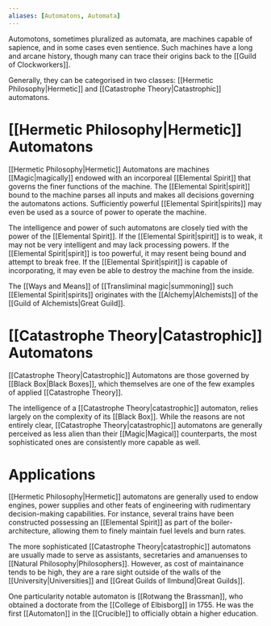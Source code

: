 ```yaml
---
aliases: [Automatons, Automata]
---
```

Automotons, sometimes pluralized as automata, are machines capable of sapience, and in some cases even sentience. Such machines have a long and arcane history, though many can trace their origins back to the [[Guild of Clockworkers]].

Generally, they can be categorised in two classes: [[Hermetic Philosophy|Hermetic]] and [[Catastrophe Theory|Catastrophic]] automatons.

# [[Hermetic Philosophy|Hermetic]] Automatons
[[Hermetic Philosophy|Hermetic]] Automatons are machines [[Magic|magically]] endowed with an incorporeal [[Elemental Spirit]] that governs the finer functions of the machine. The [[Elemental Spirit|spirit]] bound to the machine parses all inputs and makes all decisions governing the automatons actions. Sufficiently powerful [[Elemental Spirit|spirits]] may even be used as a source of power to operate the machine.

The intelligence and power of such automatons are closely tied with the power of the [[Elemental Spirit]]. If the [[Elemental Spirit|spirit]] is to weak, it may not be very intelligent and may lack processing powers. If the [[Elemental Spirit|spirit]] is too powerful, it may resent being bound and attempt to break free. If the [[Elemental Spirit|spirit]] is capable of incorporating, it may even be able to destroy the machine from the inside.

The [[Ways and Means]] of [[Transliminal magic|summoning]] such [[Elemental Spirit|spirits]] originates with the [[Alchemy|Alchemists]] of the [[Guild of Alchemists|Great Guild]].

# [[Catastrophe Theory|Catastrophic]] Automatons
[[Catastrophe Theory|Catastrophic]] Automatons are those governed by [[Black Box|Black Boxes]], which themselves are one of the few examples of applied [[Catastrophe Theory]]. 

The intelligence of a [[Catastrophe Theory|catastrophic]] automaton, relies largely on the complexity of its [[Black Box]]. While the reasons are not entirely clear, [[Catastrophe Theory|catastrophic]] automatons are generally perceived as less alien than their [[Magic|Magical]] counterparts, the most sophisticated ones are consistently more capable as well.

# Applications 
[[Hermetic Philosophy|Hermetic]] automatons are generally used to endow engines, power supplies and other feats of engineering with rudimentary decision-making capabilities. For instance, several trains have been constructed possessing an [[Elemental Spirit]] as part of the boiler-architecture, allowing them to finely maintain fuel levels and burn rates.

The more sophisticated [[Catastrophe Theory|catastrophic]] automatons are usually made to serve as assistants, secretaries and amanuenses to [[Natural Philosophy|Philosophers]]. However, as cost of maintainance tends to be high, they are a rare sight outside of the walls of the [[University|Universities]] and [[Great Guilds of Ilmbund|Great Guilds]].

One particularity notable automaton is [[Rotwang the Brassman]], who obtained a doctorate from the [[College of Elbisborg]] in 1755. He was the first [[Automaton]] in the [[Crucible]] to officially obtain a higher education.